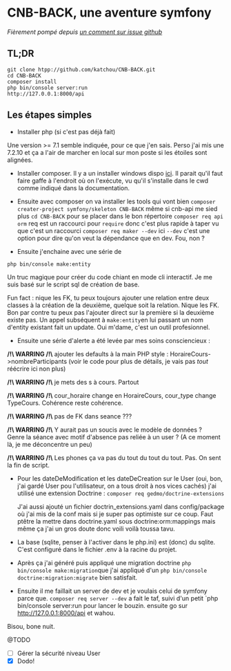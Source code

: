 # CNB-BACK, une aventure symfony

_Fièrement pompé depuis [un comment sur issue github](https://github.com/symfony/maker-bundle/issues/158#issuecomment-386868227)_

## TL;DR
```
git clone htpp://github.com/katchou/CNB-BACK.git
cd CNB-BACK
composer install
php bin/console server:run
http://127.0.0.1:8000/api
```

## Les étapes simples

* Installer php (si c'est pas déjà fait)

Une version >= 7.1 semble indiquée, pour ce que j'en sais. Perso j'ai mis une 7.2.10 et ça a l'air de marcher en local sur mon poste si les étoiles sont alignées.

* Installer composer. Il y a un installer windows dispo [ici](https://getcomposer.org/Composer-Setup.exe). Il parait qu'il faut faire gaffe à l'endroit où on l'exécute, vu qu'il s'installe dans le cwd comme indiqué dans la documentation.

* Ensuite avec composer on va installer les tools qui vont bien
`composer creater-project symfony/skeleton CNB-BACK` même si cnb-api me sied plus
`cd CNB-BACK` pour se placer dans le bon répertoire
`composer req api orm` req est un raccourci pour `require` donc c'est plus rapide à taper vu que c'est un raccourci
`composer req maker --dev` ici `--dev` c'est une option pour dire qu'on veut la dépendance que en dev. Fou, non ?

* Ensuite j'enchaine avec une série de 
```
php bin/console make:entity
```

Un truc magique pour créer du code chiant en mode cli interactif. Je me suis basé sur le script sql de création de base.

Fun fact : nique les FK, tu peux toujours ajouter une relation entre deux classes à la création de la deuxième, quelque soit la relation. Nique les FK. Bon par contre tu peux pas l'ajouter direct sur la première si la deuxième existe pas. Un appel subséquent à `make:entity`en lui passant un nom d'entity existant fait un update. Oui m'dame, c'est un outil profesionnel.

* Ensuite une série d'alerte a été levée par mes soins consciencieux :

**/!\ WARRING /!\\** ajouter les defaults à la main PHP style : HoraireCours->nombreParticipants (voir le code pour plus de détails, je vais pas *tout* réécrire ici non plus)

**/!\ WARRING /!\\** je mets des s à cours. Partout

**/!\ WARRING /!\\** cour_horaire change en HoraireCours, cour_type change TypeCours. Cohérence reste cohérence. 

**/!\ WARRING /!\\** pas de FK dans seance ???

**/!\ WARRING /!\\** Y aurait pas un soucis avec le modèle de données ?  
Genre la séance avec motif d'absence pas reliée à un user ? (A ce moment là, je me déconcentre un peu)

**/!\ WARRING /!\\** Les phones ça va pas du tout du tout du tout. Pas. On sent la fin de script.

* Pour les dateDeModification et les dateDeCreation sur le User (oui, bon, j'ai gardé User pou l'utilisateur, on a tous droit à nos vices cachés) j'ai utilisé une extension Doctrine : `composer req gedmo/doctrine-extensions`

    J'ai aussi ajouté un fichier doctrin_extensions.yaml dans config/package où j'ai mis de la conf mais si je super pas optimiste sur ce coup. Faut ptêtre la mettre dans doctrine.yaml sous doctrine:orm:mappings mais même ça j'ai un gros doute donc voili voilà toussa tavu.

* La base (sqlite, penser à l'activer dans le php.ini) est (donc) du sqlite. C'est configuré dans le fichier .env à la racine du projet.

* Après ça j'ai généré puis appliqué une migration doctrine `php bin/console make:migration`que j'ai appliqué d'un `php bin/console doctrine:migration:migrate` bien satisfait.

* Ensuite il me faillait un server de dev et je voulais celui de symfony parce que. `composer req server --dev` a fait le taf, suivi d'un petit `php bin/console server:run pour lancer le bouzin. ensuite go sur http://127.0.0.1:8000/api et wahou.

Bisou, bone nuit.

@TODO
- [ ] Gérer la sécurité niveau User
- [x] Dodo!
